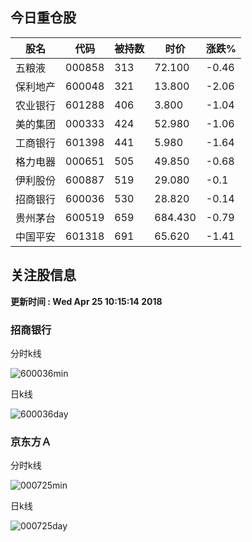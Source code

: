 
## 今日重仓股 

|股名|代码|被持数|时价|涨跌%|
|---|---|---|---|---|
|五粮液|000858|313|72.100|-0.46|
|保利地产|600048|321|13.800|-2.06|
|农业银行|601288|406|3.800|-1.04|
|美的集团|000333|424|52.980|-1.06|
|工商银行|601398|441|5.980|-1.64|
|格力电器|000651|505|49.850|-0.68|
|伊利股份|600887|519|29.080|-0.1|
|招商银行|600036|530|28.820|-0.14|
|贵州茅台|600519|659|684.430|-0.79|
|中国平安|601318|691|65.620|-1.41|

## 关注股信息
**更新时间 : Wed Apr 25 10:15:14 2018**
### 招商银行 
分时k线

![600036min](http://image.sinajs.cn/newchart/min/n/sh600036.gif)

日k线

![600036day](http://image.sinajs.cn/newchart/daily/n/sh600036.gif)

### 京东方Ａ 
分时k线

![000725min](http://image.sinajs.cn/newchart/min/n/sz000725.gif)

日k线

![000725day](http://image.sinajs.cn/newchart/daily/n/sz000725.gif)
